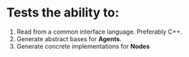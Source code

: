 #  Tests the ability to:
1. Read from a common interface language. Preferably C++.
1. Generate abstract bases for **Agents**.
1. Generate concrete implementations for **Nodes**

